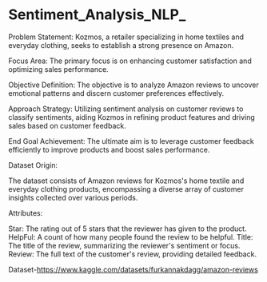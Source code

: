 # Sentiment_Analysis_NLP_

Problem Statement: Kozmos, a retailer specializing in home textiles and everyday clothing, seeks to establish a strong presence on Amazon.

Focus Area: The primary focus is on enhancing customer satisfaction and optimizing sales performance.

Objective Definition: The objective is to analyze Amazon reviews to uncover emotional patterns and discern customer preferences effectively.

Approach Strategy: Utilizing sentiment analysis on customer reviews to classify sentiments, aiding Kozmos in refining product features and driving sales based on customer feedback.

End Goal Achievement: The ultimate aim is to leverage customer feedback efficiently to improve products and boost sales performance.

Dataset Origin:

The dataset consists of Amazon reviews for Kozmos's home textile and everyday clothing products, encompassing a diverse array of customer insights collected over various periods.

Attributes:

Star: The rating out of 5 stars that the reviewer has given to the product.
HelpFul: A count of how many people found the review to be helpful.
Title: The title of the review, summarizing the reviewer's sentiment or focus.
Review: The full text of the customer's review, providing detailed feedback.

Dataset-https://www.kaggle.com/datasets/furkannakdagg/amazon-reviews
